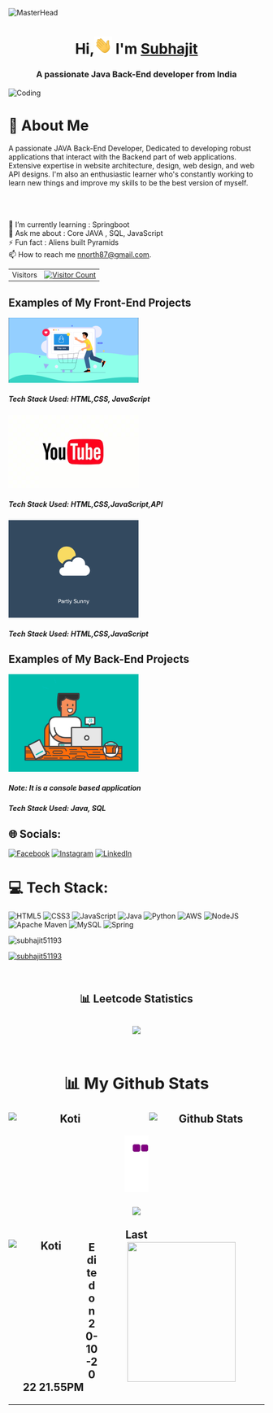 
![MasterHead](https://camo.githubusercontent.com/ba9f3bd30647e352a3f5e1e45eb45c6ec7bad6155cd16aaedf4a426738da0ca5/68747470733a2f2f696e646f616e616c79746963612e636f6d2f7374617469632f696d616765732f62616e6e6572722e676966)


<h1 align="center"> Hi,<img style="width: 35px;" src="https://raw.githubusercontent.com/ABSphreak/ABSphreak/master/gifs/Hi.gif" alt=""> I'm <a href="https://www.linkedin.com/in/subhajit-saha-103110185/" target="_blank"> Subhajit </a></h1>


<h3 align="center">A passionate Java Back-End developer from India</h3>
<img align="center" alt="Coding" width="400" src="https://cdn.dribbble.com/users/1162077/screenshots/3848914/programmer.gif">

# 💫 About Me

A passionate JAVA Back-End Developer, Dedicated to developing robust applications that interact with the Backend part of web applications. Extensive expertise in website architecture, design, web design, and web API designs. I'm also an enthusiastic learner who's constantly working to learn new things and improve my skills to be the best version of myself.




<br><br><br>🌱 I’m currently learning : Springboot<br>💬 Ask me about : Core JAVA , SQL, JavaScript<br>⚡ Fun fact : Aliens built Pyramids<br>
 📫 How to reach me [nnorth87@gmail.com](mailto:nnorth87@gmail.com).
 
 <table>
  <tr>
    <td>Visitors</td>
    <td><a align= "center" href="https://github.com/subhajit51193"><img draggable="false" src="https://profile-counter.glitch.me/subhajit51193/count.svg" alt="Visitor Count" height="30" width="224" /></a></td>
  </tr>
</table>

<h2>Examples of My Front-End Projects</h2>



<a href="https://extraordinary-bunny-1545e0.netlify.app/">
         <img alt="Qries" src="https://github.com/subhajit51193/subhajit51193/blob/main/ecommerce+marketing+strategy.gif" width="256">
         </a>
<h5> Tech Stack Used: HTML,CSS, JavaScript</h5>
                 
                   
<a href="https://incomparable-kashata-7aae74.netlify.app/">
         <img alt="Qries" src="https://github.com/subhajit51193/subhajit51193/blob/main/giphyyoutube.webp"
         width="256">
         </a>
<h5> Tech Stack Used: HTML,CSS,JavaScript,API</h5>  


<a href="https://ornate-pegasus-cb01a7.netlify.app/">
         <img alt="Qries" src="https://github.com/subhajit51193/subhajit51193/blob/main/weathergifs.gif"
         width="256">
         </a>
<h5> Tech Stack Used: HTML,CSS,JavaScript</h5> 

<h2>Examples of My Back-End Projects</h2>

<a href="https://github.com/subhajit51193/brainy-thread-7805">
         <img alt="Qries" src="https://github.com/subhajit51193/subhajit51193/blob/main/student-mgmt.gif" width="256">
         </a>
<h5> Note:  It is a console based application</h5>
<h5> Tech Stack Used: Java, SQL</h5>


## 🌐 Socials:
[![Facebook](https://img.shields.io/badge/Facebook-%231877F2.svg?logo=Facebook&logoColor=white)](https://facebook.com/subhajit.saha.7902564/) [![Instagram](https://img.shields.io/badge/Instagram-%23E4405F.svg?logo=Instagram&logoColor=white)](https://instagram.com/subhajit.saha51/) [![LinkedIn](https://img.shields.io/badge/LinkedIn-%230077B5.svg?logo=linkedin&logoColor=white)](https://linkedin.com/in/subhajit-saha-103110185/) 

# 💻 Tech Stack:
![HTML5](https://img.shields.io/badge/html5-%23E34F26.svg?style=for-the-badge&logo=html5&logoColor=white) ![CSS3](https://img.shields.io/badge/css3-%231572B6.svg?style=for-the-badge&logo=css3&logoColor=white) ![JavaScript](https://img.shields.io/badge/javascript-%23323330.svg?style=for-the-badge&logo=javascript&logoColor=%23F7DF1E) ![Java](https://img.shields.io/badge/java-%23ED8B00.svg?style=for-the-badge&logo=java&logoColor=white) ![Python](https://img.shields.io/badge/python-3670A0?style=for-the-badge&logo=python&logoColor=ffdd54) ![AWS](https://img.shields.io/badge/AWS-%23FF9900.svg?style=for-the-badge&logo=amazon-aws&logoColor=white) ![NodeJS](https://img.shields.io/badge/node.js-6DA55F?style=for-the-badge&logo=node.js&logoColor=white) ![Apache Maven](https://img.shields.io/badge/Apache%20Maven-C71A36?style=for-the-badge&logo=Apache%20Maven&logoColor=white) ![MySQL](https://img.shields.io/badge/mysql-%2300f.svg?style=for-the-badge&logo=mysql&logoColor=white) ![Spring](https://img.shields.io/badge/spring-%236DB33F.svg?style=for-the-badge&logo=spring&logoColor=white)


<p align="left"> <img src="https://komarev.com/ghpvc/?username=subhajit51193&label=Profile%20views&color=0e75b6&style=flat" alt="subhajit51193" /> </p>

<p align="left"> <a href="https://github.com/ryo-ma/github-profile-trophy"><img src="https://github-profile-trophy.vercel.app/?username=subhajit51193" alt="subhajit51193" /></a> </p>


<br>
<h2 align="center">📊 Leetcode Statistics<h2>
<div align="center">
<img src="https://leetcard.jacoblin.cool/nnorth87?ext=activity" />
<br />

<br>

<h2 align="center">📊 My Github Stats</h2>
<div>
  <img align="left" src="https://github-readme-streak-stats.herokuapp.com/?user=subhajit51193&theme=indian-flag" alt="Koti" height="250px" width="45%" />
  <img align="right" src="https://github-readme-stats.vercel.app/api?username=subhajit51193&theme=flag-india&show_icons=true&count_private=true" alt="Github Stats" height="255px" width="45%"/>
</div>
  
</br>

<div>
  <img align="left" src="https://github-readme-stats.vercel.app/api/top-langs/?username=subhajit51193&layout=default&langs_count=8&hide=&theme=indian-flag" alt="Koti" height="275px" width="30%"/>
  <img align="right" src="https://activity-graph.herokuapp.com/graph?username=subhajit51193&bg_color=ffffff&color=000080&line=138808&point=ff9933&area=true" height="275px" width="65%"/>
</div>



![snake gif](https://github.com/subhajit51193/subhajit51193/blob/output/github-contribution-grid-snake.gif)

![](https://quotes-github-readme.vercel.app/api?type=horizontal&theme=radical)

Last Edited on 20-10-2022 21.55PM

---

